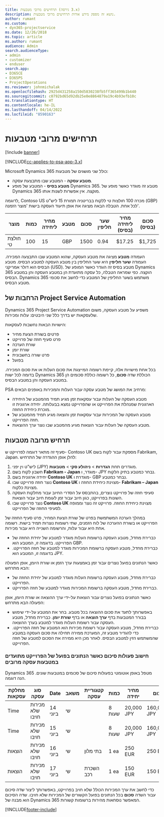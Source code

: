 ```yaml
---
title: תרחישים מרובי מטבעות (גירסה ‎3.x)
description: נושא זה מספק מידע אודות תרחישים מרובי מטבעות.
author: rumant
ms.custom:
- dyn365-projectservice
ms.date: 12/26/2018
ms.topic: article
ms.author: rumant
audience: Admin
search.audienceType:
- admin
- customizer
- enduser
search.app:
- D365CE
- D365PS
- ProjectOperations
ms.reviewer: johnmichalak
ms.openlocfilehash: 2925d431258a150d5830238fb5ff365499b1b440
ms.sourcegitcommit: c0792bd65d92db25e0e8864879a19c4b93efb10c
ms.translationtype: HT
ms.contentlocale: he-IL
ms.lasthandoff: 04/14/2022
ms.locfileid: "8590163"
---
```

# <a name="multiple-currency-scenarios"></a>תרחישים מרובי מטבעות

[!include [banner](../includes/psa-now-project-operations.md)]

[!INCLUDE[cc-applies-to-psa-app-3.x](../includes/cc-applies-to-psa-app-3x.md)]

Microsoft Dynamics 365 כולל שני מושגים של מטבעות:

- **מטבע עסקה** - המטבע שבו מתבצעת עסקה. 
- **מטבע בסיס** - המטבע של מופע Dynamics 365. מטבע זה מוגדר כאשר מופע של Dynamics 365 מוקצה. אין אפשרות לשנות אותו.

לדוגמה, Contoso US מכרה 100 חולצות טי ללקוח בבריטניה תמורת 15 ליש"ט (GBP) לכל אחת. הטבלה הבאה מציגה את אופן תיעוד העסקה בישות 'מוצר הזמנה'.

| מוצר | כמות | מחיר ליחידה | מטבע | סכום | שער חליפין | מחיר ליחידה (בסיס)| סכום (בסיס)|
|---------|----------|----------------|----------|--------|---------------|----------------------|--------------|
| חולצת טי | 100      | 15             | GBP      | 1500   | 0.94          | $17.25               | $1,725       |

העמודה **מטבע** מציגה את מטבע העסקה, שהוא המטבע שבו התבצעה המכירה. העמודה **שער חליפין** היא שער החליפין בין מטבע העסקה למטבע הבסיס. ‏‏מטבע הבסיס הוא דולר אמריקני (USD). מטבע בסיס זה הוגדר כאשר המופע של Dynamics 365 הוקצה.
כפי שמראה הטבלה, כל עסקה מתועדת הן במטבע העסקה והן במטבע הבסיס. Dynamics 365 משתמש בשער החליפין של המטבע כדי לחשב את סכומי מטבע הבסיס.

## <a name="project-service-automation-extensions"></a>הרחבות של Project Service Automation

Dynamics 365 Project Service Automation משפיע על מטבע העסקה, משום שלעסקאות יש בדרך כלל שני היבטים: עלות ומכירות.

הישויות הבאות נחשבות לעסקאות:

- פרטים בשורת הצעת מחיר
- פרט סעיף חוזה של פרוייקט
- שורת הערכה
- שורת יומן
- פרט שורה בחשבונית
- בפועל

בכל אחת מישויות אלה, קיימת רשומה המייצגת את סכום העלות או את סכום המכירה. בדומה לכל ישות Dynamics 365 הכוללת שדה **סכום**, כל רשומה כוללת סכומים הן במטבע העסקה והן במטבע הבסיס. 

PSA מרחיב את המושג של מטבע עסקה עבור העלות והמכירות באופנים הבאים:

- מטבע העסקה של העלות עבור עסקאות זמן מגיע תמיד מהמטבע של היחידה הארגונית שמנהלת את הפרוייקט או שהפרוייקט נמצא בבעלותה. יחידה ארגונית זו מוכרת כיחידת החוזה.
- מטבע העסקה של המכירות עבור עסקאות זמן והוצאה מגיע תמיד מהמטבע של חוזה הפרוייקט.
- מטבע העסקה של העלות עבור הוצאות מגיע מהמטבע שבו נוצר ערך ההוצאות.

## <a name="multiple-currency-scenario"></a>תרחיש מרובה מטבעות

סעיף זה מתאר דוגמה לפרוייקט ש- Contoso UK מספקת עבור לקוח בשם Fabrikam, Japan. להלן אופן ההגדרה של התרחיש:

1. ליש"ט וין יפני (JPY) מוגדרים תחת **הגדרות** \> **ניהולע סקי** \> **מטבעות**. 
2. חשבון לקוח בשם **Fabrikam - Japan** מוגדר, ו- JPY נבחר כמטבע בתיק הלקוח.
3. יחידה ארגונית בשם **Contoso UK** מוגדרת ו- GBP נבחר כמטבע.
4. נוצר חוזה פרוייקט שבו **Contoso UK** מצוינת כיחידת החוזה ו- **Fabrikam – Japan** מצוינת כלקוח.
5. סעיפי חוזה של פרוייקט נוצרים, בהתבסס על הסדרי החיוב עבור מחלקות העסקה השונות בפרוייקט, כגון חיוב עבור זמן לעומת חיוב עבור הוצאות.
6. נוצר פרוייקט שבו **Contoso UK** מצוינת כיחידת החוזה. פרוייקט זה נוצר וממופה לסעיפי החוזה של הפרוייקט.


במהלך הערכה המשתמשת בפרט של שורת הצעת המחיר, פרט סעיף החוזה של הפרוייקט או בשורת ההערכה של לוח הזמנים, שתי רשומות נוצרות תמיד בישות. רשומה אחת היא עבור עלות, והרשומה השנייה היא עבור מכירות.

- כברירת מחדל, מטבע העסקה ברשומת העלות מוגדר למטבע של יחידת החוזה של הפרוייקט. בדוגמה זו, המטבע הוא GBP.
- כברירת מחדל, מטבע העסקה ברשומת המכירות מוגדר למטבע של חוזה הפרוייקט. בדוגמה זו, המטבע הוא JPY.

כאשר הנתונים בפועל נוצרים עבור זמן באמצעות ערך הזמן או שורת היומן, אופן הפעולה הבא מתרחש:

- כברירת מחדל, מטבע העסקה ברשומת העלות מוגדר למטבע של יחידת החוזה של הפרוייקט.
- כברירת מחדל, מטבע העסקה ברשומת המכירות מוגדר למטבע של חוזה הפרוייקט.

כאשר הנתונים בפועל נוצרים עבור הוצאות על-ידי ערך ההוצאה או שורת היומן, אופן הפעולה הבא מתרחש:

- באפשרותך לתעד את סכום ההוצאה בכל מטבע. בחר את המטבע על-ידי שימוש בבורר המטבעות בדף **ערך הוצאה** או בדף **שורת יומן**. כברירת מחדל, מטבע העסקה עבור רשומת העלות מוגדר למטבע בערך ההוצאה. 
- כברירת מחדל, מטבע העסקה עבור רשומת מכירות הוא המטבע של חוזה הפרוייקט. כדי להגדיר מטבע זה, המערכת ממירה תחילה את סכום העסקה במטבע שהמשתמש הזין למטבע הבסיס. לאחר מכן היא ממירה את הסכום למטבע של חוזה הפרוייקט. 

### <a name="computing-roll-ups-when-project-actuals-are-recorded-in-multiple-transaction-currencies"></a>חישוב פעולות סיכום כאשר הנתונים בפועל של הפרוייקט מתועדים במטבעות עסקה מרובים

Dynamics 365 מטפל באופן אוטומטי בפעולות סיכום של סכומים במטבעות שונים. הנה דוגמה.

| מחלקת עסקאות | סוג עסקה| Date   | משאב | קטגוריית עסקה | כמות | מחיר יחידה | סכום      | שער חליפין | סכום בבסיס |
|-------------------|------------------|--------|----------|----------------------|----------|--------------|-------------|---------------|----------------|
| Time              | מכירות שלא חויבו   | 14 ביוני | שי  |                      | 8 שעות    | 20,00‎0 JPY    | 160,000‎0 JPY | 123           | 1,300.8‎1 USD    |
| Time              | מכירות שלא חויבו   | 15 ביוני | שי  |                      | 8 שעות    | 20,00‎0 JPY    | 160,000‎0 JPY | 123           | 1,300.8‎1 USD    |
| הוצאות           | מכירות שלא חויבו   | 16 ביוני | שי  | בתי מלון                | ‎1 ea     | 25‎0 EUR      | 25‎0 EUR     | 0.94          | 265.95‎ USD     |
| הוצאות           | מכירות שלא חויבו   | 17 ביוני | שי  | השכרת רכב           | ‎1 ea     | 150‎ EUR      | 150‎ EUR     | 0.94          | 159.57‎ USD     |

כדי לחשב את ערך המכירות הכולל שלא חויב בפרוייקט, באפשרותך ליצור שדה סיכום עבור השדה **סכום** בכל הנתונים בפועל הקשורים של המכירות שלא חויבו. שדה הסיכום הוא מבנה של Dynamics 365 המאפשר נוסחאות מהירות ברשומות קשורות.


[!INCLUDE[footer-include](../includes/footer-banner.md)]
